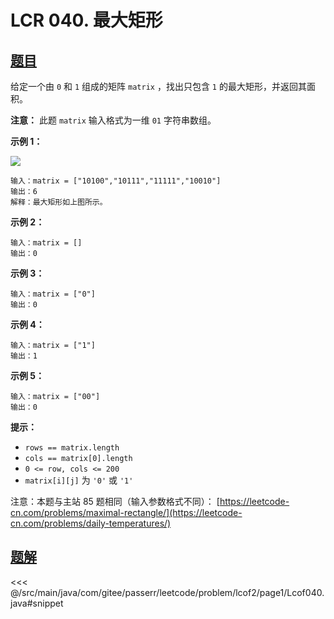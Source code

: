 # LCR 040. 最大矩形

## [题目](https://leetcode.cn/problems/PLYXKQ/)
给定一个由 `0` 和 `1` 组成的矩阵 `matrix` ，找出只包含 `1` 的最大矩形，并返回其面积。

**注意：** 此题 `matrix` 输入格式为一维 `01` 字符串数组。

**示例 1：**

![](https://assets.leetcode.com/uploads/2020/09/14/maximal.jpg)

```
输入：matrix = ["10100","10111","11111","10010"]
输出：6
解释：最大矩形如上图所示。
```

**示例 2：**

```
输入：matrix = []
输出：0
```

**示例 3：**

```
输入：matrix = ["0"]
输出：0
```

**示例 4：**

```
输入：matrix = ["1"]
输出：1
```

**示例 5：**

```
输入：matrix = ["00"]
输出：0
```

**提示：**

* `rows == matrix.length`
* `cols == matrix[0].length`
* `0 <= row, cols <= 200`
* `matrix[i][j]` 为 `'0'` 或 `'1'`

注意：本题与主站 85 题相同（输入参数格式不同）： [https://leetcode-cn.com/problems/maximal-rectangle/](https://leetcode-cn.com/problems/daily-temperatures/)


## [题解](https://github.com/PasseRR/JavaLeetCode/blob/master/src/main/java/com/gitee/passerr/leetcode/problem/lcof2/page1/Lcof040.java)

<<< @/src/main/java/com/gitee/passerr/leetcode/problem/lcof2/page1/Lcof040.java#snippet
